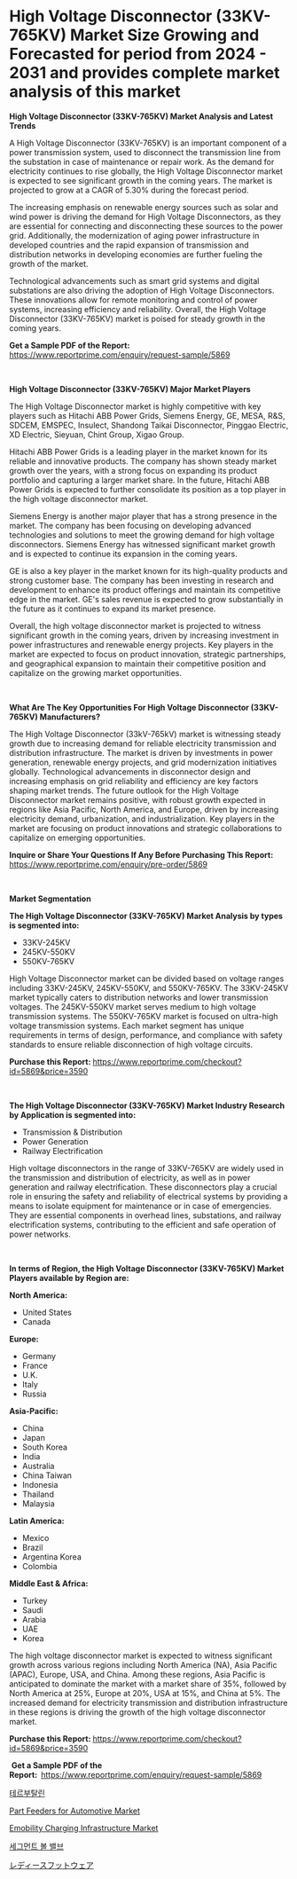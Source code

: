<p><h1>High Voltage Disconnector (33KV-765KV) Market Size Growing and Forecasted for period from 2024 - 2031 and provides complete market analysis of this market</h1></p><p><strong>High Voltage Disconnector (33KV-765KV) Market Analysis and Latest Trends</strong></p>
<p><p>A High Voltage Disconnector (33KV-765KV) is an important component of a power transmission system, used to disconnect the transmission line from the substation in case of maintenance or repair work. As the demand for electricity continues to rise globally, the High Voltage Disconnector market is expected to see significant growth in the coming years. The market is projected to grow at a CAGR of 5.30% during the forecast period.</p><p>The increasing emphasis on renewable energy sources such as solar and wind power is driving the demand for High Voltage Disconnectors, as they are essential for connecting and disconnecting these sources to the power grid. Additionally, the modernization of aging power infrastructure in developed countries and the rapid expansion of transmission and distribution networks in developing economies are further fueling the growth of the market.</p><p>Technological advancements such as smart grid systems and digital substations are also driving the adoption of High Voltage Disconnectors. These innovations allow for remote monitoring and control of power systems, increasing efficiency and reliability. Overall, the High Voltage Disconnector (33KV-765KV) market is poised for steady growth in the coming years.</p></p>
<p><strong>Get a Sample PDF of the Report:&nbsp;</strong> <a href="https://www.reportprime.com/enquiry/request-sample/5869">https://www.reportprime.com/enquiry/request-sample/5869</a></p>
<p>&nbsp;</p>
<p><strong>High Voltage Disconnector (33KV-765KV) Major Market Players</strong></p>
<p><p>The High Voltage Disconnector market is highly competitive with key players such as Hitachi ABB Power Grids, Siemens Energy, GE, MESA, R&S, SDCEM, EMSPEC, Insulect, Shandong Taikai Disconnector, Pinggao Electric, XD Electric, Sieyuan, Chint Group, Xigao Group.</p><p>Hitachi ABB Power Grids is a leading player in the market known for its reliable and innovative products. The company has shown steady market growth over the years, with a strong focus on expanding its product portfolio and capturing a larger market share. In the future, Hitachi ABB Power Grids is expected to further consolidate its position as a top player in the high voltage disconnector market.</p><p>Siemens Energy is another major player that has a strong presence in the market. The company has been focusing on developing advanced technologies and solutions to meet the growing demand for high voltage disconnectors. Siemens Energy has witnessed significant market growth and is expected to continue its expansion in the coming years.</p><p>GE is also a key player in the market known for its high-quality products and strong customer base. The company has been investing in research and development to enhance its product offerings and maintain its competitive edge in the market. GE's sales revenue is expected to grow substantially in the future as it continues to expand its market presence.</p><p>Overall, the high voltage disconnector market is projected to witness significant growth in the coming years, driven by increasing investment in power infrastructures and renewable energy projects. Key players in the market are expected to focus on product innovation, strategic partnerships, and geographical expansion to maintain their competitive position and capitalize on the growing market opportunities.</p></p>
<p>&nbsp;</p>
<p><strong>What Are The Key Opportunities For High Voltage Disconnector (33KV-765KV) Manufacturers?</strong></p>
<p><p>The High Voltage Disconnector (33kV-765kV) market is witnessing steady growth due to increasing demand for reliable electricity transmission and distribution infrastructure. The market is driven by investments in power generation, renewable energy projects, and grid modernization initiatives globally. Technological advancements in disconnector design and increasing emphasis on grid reliability and efficiency are key factors shaping market trends. The future outlook for the High Voltage Disconnector market remains positive, with robust growth expected in regions like Asia Pacific, North America, and Europe, driven by increasing electricity demand, urbanization, and industrialization. Key players in the market are focusing on product innovations and strategic collaborations to capitalize on emerging opportunities.</p></p>
<p><strong>Inquire or Share Your Questions If Any Before Purchasing This Report:</strong> <a href="https://www.reportprime.com/enquiry/pre-order/5869">https://www.reportprime.com/enquiry/pre-order/5869</a></p>
<p>&nbsp;</p>
<p><strong>Market Segmentation</strong></p>
<p><strong>The High Voltage Disconnector (33KV-765KV) Market Analysis by types is segmented into:</strong></p>
<p><ul><li>33KV-245KV</li><li>245KV-550KV</li><li>550KV-765KV</li></ul></p>
<p><p>High Voltage Disconnector market can be divided based on voltage ranges including 33KV-245KV, 245KV-550KV, and 550KV-765KV. The 33KV-245KV market typically caters to distribution networks and lower transmission voltages. The 245KV-550KV market serves medium to high voltage transmission systems. The 550KV-765KV market is focused on ultra-high voltage transmission systems. Each market segment has unique requirements in terms of design, performance, and compliance with safety standards to ensure reliable disconnection of high voltage circuits.</p></p>
<p><strong>Purchase this Report:&nbsp;</strong><a href="https://www.reportprime.com/checkout?id=5869&price=3590">https://www.reportprime.com/checkout?id=5869&price=3590</a></p>
<p>&nbsp;</p>
<p><strong>The High Voltage Disconnector (33KV-765KV) Market Industry Research by Application is segmented into:</strong></p>
<p><ul><li>Transmission & Distribution</li><li>Power Generation</li><li>Railway Electrification</li></ul></p>
<p><p>High voltage disconnectors in the range of 33KV-765KV are widely used in the transmission and distribution of electricity, as well as in power generation and railway electrification. These disconnectors play a crucial role in ensuring the safety and reliability of electrical systems by providing a means to isolate equipment for maintenance or in case of emergencies. They are essential components in overhead lines, substations, and railway electrification systems, contributing to the efficient and safe operation of power networks.</p></p>
<p>&nbsp;</p>
<p><strong>In terms of Region, the High Voltage Disconnector (33KV-765KV) Market Players available by Region are:</strong></p>
<p>
    <p> <strong> North America: </strong>
        <ul>
            <li>United States</li>
            <li>Canada</li>
        </ul>
        </p> 
    <p> <strong> Europe: </strong>
        <ul>
            <li>Germany</li>
            <li>France</li>
            <li>U.K.</li>
            <li>Italy</li>
            <li>Russia</li>
        </ul>
        </p> 
    <p> <strong> Asia-Pacific: </strong>
        <ul>
            <li>China</li>
            <li>Japan</li>
            <li>South Korea</li>
            <li>India</li>
            <li>Australia</li>
            <li>China Taiwan</li>
            <li>Indonesia</li>
            <li>Thailand</li>
            <li>Malaysia</li>
        </ul>
        </p> 
    <p> <strong> Latin America: </strong>
        <ul>
            <li>Mexico</li>
            <li>Brazil</li>
            <li>Argentina Korea</li>
            <li>Colombia</li>
        </ul>
        </p> 
    <p> <strong> Middle East & Africa: </strong>
        <ul>
            <li>Turkey</li>
            <li>Saudi</li>
            <li>Arabia</li>
            <li>UAE</li>
            <li>Korea</li>
        </ul>
    </p>
    </p>
<p><p>The high voltage disconnector market is expected to witness significant growth across various regions including North America (NA), Asia Pacific (APAC), Europe, USA, and China. Among these regions, Asia Pacific is anticipated to dominate the market with a market share of 35%, followed by North America at 25%, Europe at 20%, USA at 15%, and China at 5%. The increased demand for electricity transmission and distribution infrastructure in these regions is driving the growth of the high voltage disconnector market.</p></p>
<p><strong>Purchase this Report: </strong><a href="https://www.reportprime.com/checkout?id=5869&price=3590">https://www.reportprime.com/checkout?id=5869&price=3590</a></p>
<p>&nbsp;<strong>Get a Sample PDF of the Report:&nbsp;&nbsp;</strong><a href="https://www.reportprime.com/enquiry/request-sample/5869">https://www.reportprime.com/enquiry/request-sample/5869</a></p>
<p><strong></strong></p>
<p><p><a href="https://medium.com/@rudyswaniafgwski56664/%ED%85%8C%EB%A5%B4%EB%B8%8C%ED%83%88%EB%A6%B0-%EC%8B%9C%EC%9E%A5-2031%EB%85%84%EA%B9%8C%EC%A7%80%EC%9D%98-%EB%8F%99%ED%96%A5-%EC%98%88%EC%B8%A1-%EB%B0%8F-%EA%B2%BD%EC%9F%81-%EB%B6%84%EC%84%9D-c78d04cb8135">테르부탈린</a></p><p><a href="https://issuu.com/reportprime-2/docs/part-feeders-for-automotive-market-size-2030.pptx">Part Feeders for Automotive Market</a></p><p><a href="https://github.com/derrinmiltonellis35gcl/Market-Research-Report-List-2/blob/main/emobility-charging-infrastructure-market.md">Emobility Charging Infrastructure Market</a></p><p><a href="https://github.com/bunxhcci35271755/Market-Research-Report-List-1/blob/main/711504515727.md">세그먼트 볼 밸브</a></p><p><a href="https://github.com/hwbcz413288296/Market-Research-Report-List-1/blob/main/432897716759.md">レディースフットウェア</a></p></p>